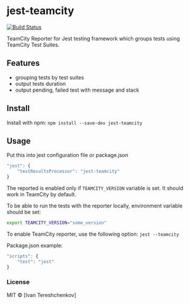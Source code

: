 # jest-teamcity

[![Build Status](https://travis-ci.org/itereshchenkov/jest-teamcity.svg?branch=master)](https://travis-ci.org/itereshchenkov/jest-teamcity)

TeamCity Reporter for Jest testing framework which groups tests using TeamCity Test Suites.

## Features

* grouping tests by test suites
* output tests duration
* output pending, failed test with message and stack

## Install
Install with npm: `npm install --save-dev jest-teamcity`

## Usage

Put this into jest configuration file or package.json
```javascript
"jest": {
    "testResultsProcessor": "jest-teamcity"
}
```

The reported is enabled only if `TEAMCITY_VERSION` variable is set. It should work in TeamCity by default.

To be able to run the tests with the reporter locally, environment variable should be set:

```bash
export TEAMCITY_VERSION="some_version"
```

To enable TeamCity reporter, use the following option:
`jest --teamcity`

Package.json example:
```javascript
"scripts": {
    "test": "jest"
}
```

### License

MIT © [Ivan Tereshchenkov]
